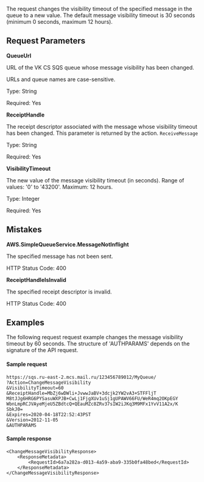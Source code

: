 The request changes the visibility timeout of the specified message in the queue to a new value. The default message visibility timeout is 30 seconds (minimum 0 seconds, maximum 12 hours).

## Request Parameters

**QueueUrl**

URL of the VK CS SQS queue whose message visibility has been changed.

URLs and queue names are case-sensitive.

Type: String

Required: Yes

**ReceiptHandle**

The receipt descriptor associated with the message whose visibility timeout has been changed. This parameter is returned by the action. `ReceiveMessage`

Type: String

Required: Yes

**VisibilityTimeout**

The new value of the message visibility timeout (in seconds). Range of values: '0' to '43200'. Maximum: 12 hours.

Type: Integer

Required: Yes

## Mistakes

**AWS.SimpleQueueService.MessageNotInflight**

The specified message has not been sent.

HTTP Status Code: 400

**ReceiptHandleIsInvalid**

The specified receipt descriptor is invalid.

HTTP Status Code: 400

## Examples

The following request request example changes the message visibility timeout by 60 seconds. The structure of 'AUTHPARAMS' depends on the signature of the API request.

#### Sample request

```
https://sqs.ru-east-2.mcs.mail.ru/123456789012/MyQueue/
?Action=ChangeMessageVisibility
&VisibilityTimeout=60
&ReceiptHandle=MbZj6wDWli+JvwwJaBV+3dcjk2YW2vA3+STFFljT
M8tJJg6HRG6PYSasuWXPJB+CwLj1FjgXUv1uSj1gUPAWV66FU/WeR4mq2OKpEGY
WbnLmpRCJVAyeMjeU5ZBdtcQ+QEauMZc8ZRv37sIW2iJKq3M9MFx1YvV11A2x/K
SbkJ0=
&Expires=2020-04-18T22:52:43PST
&Version=2012-11-05
&AUTHPARAMS
```

#### Sample response

```
<ChangeMessageVisibilityResponse>
    <ResponseMetadata>
        <RequestId>6a7a282a-d013-4a59-aba9-335b0fa48bed</RequestId>
    </ResponseMetadata>
</ChangeMessageVisibilityResponse>
```
